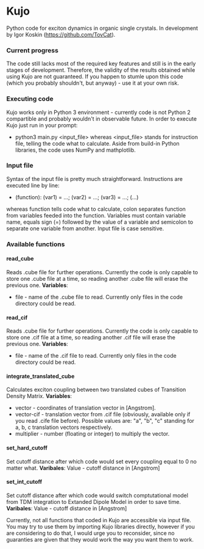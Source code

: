 # Kujo
Python code for exciton dynamics in organic single crystals. In development by Igor Koskin (https://github.com/TovCat).

### Current progress
The code still lacks most of the required key features and still is in the early stages of development. Therefore, the validity of the results obtained while using Kujo are not guaranteed. If you happen to stumle upon this code (which you probably shouldn't, but anyway) - use it at your own risk.

### Executing code
Kujo works only in Python 3 environment - currently code is not Python 2 compartible and probably wouldn't in observable future. In order to execute Kujo just run in your prompt:
* python3 main.py <input_file>
whereas <input_file> stands for instruction file, telling the code what to calculate.
Aside from build-in Python libraries, the code uses NumPy and mathplotlib.

### Input file
Syntax of the input file is pretty much straightforward. Instructions are executed line by line:
* (function): (var1) = ...; (var2) = ...; (var3) = ...; (...)

whereas function tells code what to calculate, colon separates function from variables feeded into the function. Variables must contain variable name, equals sign (=) followed by the value of a variable and semicolon to separate one variable from another. Input file is case sensitive. 

### Available functions
#### read_cube
Reads .cube file for further operations. Currently the code is only capable to store one .cube file at a time, so reading another .cube file will erase the previous one.
__Variables__:
* file - name of the .cube file to read. Currently only files in the code directory could be read.

#### read_cif
Reads .cube file for further operations. Currently the code is only capable to store one .cif file at a time, so reading another .cif file will erase the previous one.
__Variables__:
* file - name of the .cif file to read. Currently only files in the code directory could be read.

#### integrate_translated_cube
Calculates exciton coupling between two translated cubes of Transition Density Matrix.
__Variables__:
* vector - coordinates of translation vector in [Angstrom].
* vector-cif - translation vector from .cif file (obviously, available only if you read .cife file before). Possible values are: "a", "b", "c" standing for a, b, c translation vectors respectively.
* multiplier - number (floating or integer) to multiply the vector.

#### set_hard_cutoff
Set cutoff distance after which code would set every coupling equal to 0 no matter what.
__Varibales__:
Value - cutoff distance in [Angstrom]

#### set_int_cutoff
Set cutoff distance after which code would switch comptutational model from TDM integration to Extanded Dipole Model in order to save time.
__Varibales__:
Value - cutoff distance in [Angstrom]

Currently, not all functions that coded in Kujo are accessible via input file. You may try to use them by importing Kujo libraries directly, however if you are considering to do that, I would urge you to reconsider, since no guaranties are given that they would work the way you want them to work.
